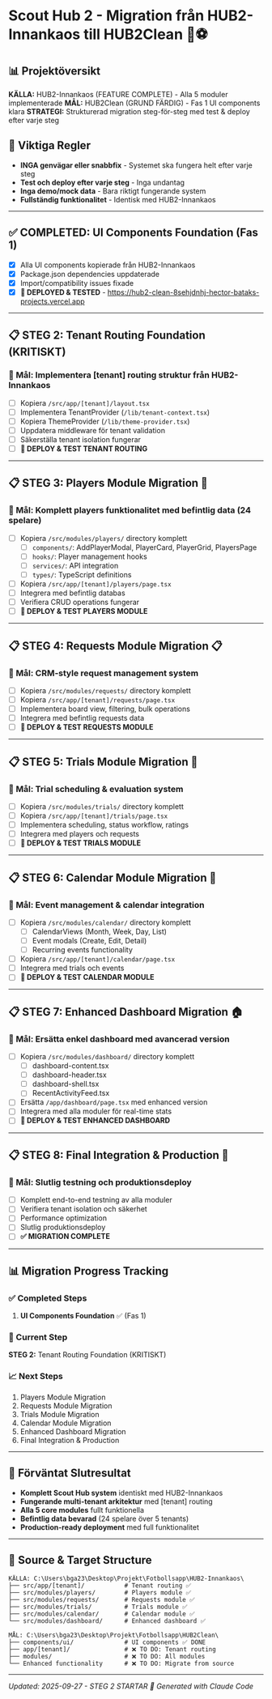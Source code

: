 # Scout Hub 2 - Migration från HUB2-Innankaos till HUB2Clean 🎯⚽

## 📊 Projektöversikt
**KÄLLA:** HUB2-Innankaos (FEATURE COMPLETE) - Alla 5 moduler implementerade
**MÅL:** HUB2Clean (GRUND FÄRDIG) - Fas 1 UI components klara
**STRATEGI:** Strukturerad migration steg-för-steg med test & deploy efter varje steg

## 🚫 Viktiga Regler
- **INGA genvägar eller snabbfix** - Systemet ska fungera helt efter varje steg
- **Test och deploy efter varje steg** - Inga undantag
- **Inga demo/mock data** - Bara riktigt fungerande system
- **Fullständig funktionalitet** - Identisk med HUB2-Innankaos

---

## ✅ COMPLETED: UI Components Foundation (Fas 1)
- [x] Alla UI components kopierade från HUB2-Innankaos
- [x] Package.json dependencies uppdaterade
- [x] Import/compatibility issues fixade
- [x] **🚀 DEPLOYED & TESTED** - https://hub2-clean-8sehjdnhj-hector-bataks-projects.vercel.app

---

## 📋 STEG 2: Tenant Routing Foundation (KRITISKT)
### 🎯 Mål: Implementera [tenant] routing struktur från HUB2-Innankaos
- [ ] Kopiera `/src/app/[tenant]/layout.tsx`
- [ ] Implementera TenantProvider (`/lib/tenant-context.tsx`)
- [ ] Kopiera ThemeProvider (`/lib/theme-provider.tsx`)
- [ ] Uppdatera middleware för tenant validation
- [ ] Säkerställa tenant isolation fungerar
- [ ] **🚀 DEPLOY & TEST TENANT ROUTING**

---

## 📋 STEG 3: Players Module Migration 👥
### 🎯 Mål: Komplett players funktionalitet med befintlig data (24 spelare)
- [ ] Kopiera `/src/modules/players/` directory komplett
  - [ ] `components/`: AddPlayerModal, PlayerCard, PlayerGrid, PlayersPage
  - [ ] `hooks/`: Player management hooks
  - [ ] `services/`: API integration
  - [ ] `types/`: TypeScript definitions
- [ ] Kopiera `/src/app/[tenant]/players/page.tsx`
- [ ] Integrera med befintlig databas
- [ ] Verifiera CRUD operations fungerar
- [ ] **🚀 DEPLOY & TEST PLAYERS MODULE**

---

## 📋 STEG 4: Requests Module Migration 📋
### 🎯 Mål: CRM-style request management system
- [ ] Kopiera `/src/modules/requests/` directory komplett
- [ ] Kopiera `/src/app/[tenant]/requests/page.tsx`
- [ ] Implementera board view, filtering, bulk operations
- [ ] Integrera med befintlig requests data
- [ ] **🚀 DEPLOY & TEST REQUESTS MODULE**

---

## 📋 STEG 5: Trials Module Migration 🎯
### 🎯 Mål: Trial scheduling & evaluation system
- [ ] Kopiera `/src/modules/trials/` directory komplett
- [ ] Kopiera `/src/app/[tenant]/trials/page.tsx`
- [ ] Implementera scheduling, status workflow, ratings
- [ ] Integrera med players och requests
- [ ] **🚀 DEPLOY & TEST TRIALS MODULE**

---

## 📋 STEG 6: Calendar Module Migration 📅
### 🎯 Mål: Event management & calendar integration
- [ ] Kopiera `/src/modules/calendar/` directory komplett
  - [ ] CalendarViews (Month, Week, Day, List)
  - [ ] Event modals (Create, Edit, Detail)
  - [ ] Recurring events functionality
- [ ] Kopiera `/src/app/[tenant]/calendar/page.tsx`
- [ ] Integrera med trials och events
- [ ] **🚀 DEPLOY & TEST CALENDAR MODULE**

---

## 📋 STEG 7: Enhanced Dashboard Migration 🏠
### 🎯 Mål: Ersätta enkel dashboard med avancerad version
- [ ] Kopiera `/src/modules/dashboard/` directory komplett
  - [ ] dashboard-content.tsx
  - [ ] dashboard-header.tsx
  - [ ] dashboard-shell.tsx
  - [ ] RecentActivityFeed.tsx
- [ ] Ersätta `/app/dashboard/page.tsx` med enhanced version
- [ ] Integrera med alla moduler för real-time stats
- [ ] **🚀 DEPLOY & TEST ENHANCED DASHBOARD**

---

## 📋 STEG 8: Final Integration & Production 🚀
### 🎯 Mål: Slutlig testning och produktionsdeploy
- [ ] Komplett end-to-end testning av alla moduler
- [ ] Verifiera tenant isolation och säkerhet
- [ ] Performance optimization
- [ ] Slutlig produktionsdeploy
- [ ] **✅ MIGRATION COMPLETE**

---

## 📊 Migration Progress Tracking

### ✅ Completed Steps
1. **UI Components Foundation** ✅ (Fas 1)

### 🔄 Current Step
**STEG 2:** Tenant Routing Foundation (KRITISKT)

### 📈 Next Steps
1. Players Module Migration
2. Requests Module Migration
3. Trials Module Migration
4. Calendar Module Migration
5. Enhanced Dashboard Migration
6. Final Integration & Production

---

## 🎯 Förväntat Slutresultat
- **Komplett Scout Hub system** identiskt med HUB2-Innankaos
- **Fungerande multi-tenant arkitektur** med [tenant] routing
- **Alla 5 core modules** fullt funktionella
- **Befintlig data bevarad** (24 spelare över 5 tenants)
- **Production-ready deployment** med full funktionalitet

---

## 📁 Source & Target Structure
```
KÄLLA: C:\Users\bga23\Desktop\Projekt\Fotbollsapp\HUB2-Innankaos\
├── src/app/[tenant]/           # Tenant routing ✅
├── src/modules/players/        # Players module ✅
├── src/modules/requests/       # Requests module ✅
├── src/modules/trials/         # Trials module ✅
├── src/modules/calendar/       # Calendar module ✅
└── src/modules/dashboard/      # Enhanced dashboard ✅

MÅL: C:\Users\bga23\Desktop\Projekt\Fotbollsapp\HUB2Clean\
├── components/ui/              # UI components ✅ DONE
├── app/[tenant]/               # ❌ TO DO: Tenant routing
├── modules/                    # ❌ TO DO: All modules
└── Enhanced functionality      # ❌ TO DO: Migrate from source
```

---

*Updated: 2025-09-27 - STEG 2 STARTAR*
*🤖 Generated with Claude Code*